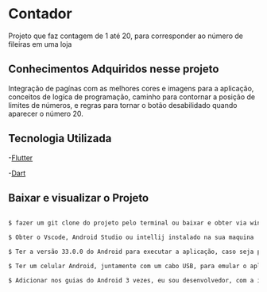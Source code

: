 # Contador

Projeto que faz contagem de 1 até 20, para corresponder ao número de fileiras em uma loja

## Conhecimentos Adquiridos nesse projeto 

Integração de pagínas com as melhores cores e imagens para a aplicação, conceitos de logíca de programação, caminho para contornar a posição de limites de números,
e regras para tornar o botão desabilidado quando aparecer o número 20.

## Tecnologia Utilizada 

-[Flutter](https://flutter.dev) 

-[Dart](https://dart.dev/guides) 

## Baixar e visualizar o Projeto 

  ```bash 
  
  $ fazer um git clone do projeto pelo terminal ou baixar e obter via winrar  
  
  $ Obter o Vscode, Android Studio ou intellij instalado na sua maquina
  
  $ Ter a versão 33.0.0 do Android para executar a aplicação, caso seja por um emulador SDK 
  
  $ Ter um celular Android, juntamente com um cabo USB, para emular o aplicativo pelo Android Studio 
  
  $ Adicionar nos guias do Android 3 vezes, eu sou desenvolvedor, com a intenção de conseguir rodar o projeto de contador

